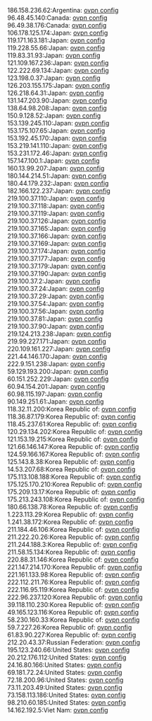 186.158.236.62:Argentina: [ovpn config](vpn/186_158_236_62.ovpn)  
96.48.45.140:Canada: [ovpn config](vpn/96_48_45_140.ovpn)  
96.49.38.176:Canada: [ovpn config](vpn/96_49_38_176.ovpn)  
106.178.125.174:Japan: [ovpn config](vpn/106_178_125_174.ovpn)  
119.171.163.181:Japan: [ovpn config](vpn/119_171_163_181.ovpn)  
119.228.55.66:Japan: [ovpn config](vpn/119_228_55_66.ovpn)  
119.83.31.93:Japan: [ovpn config](vpn/119_83_31_93.ovpn)  
121.109.167.236:Japan: [ovpn config](vpn/121_109_167_236.ovpn)  
122.222.69.134:Japan: [ovpn config](vpn/122_222_69_134.ovpn)  
123.198.0.37:Japan: [ovpn config](vpn/123_198_0_37.ovpn)  
126.203.155.175:Japan: [ovpn config](vpn/126_203_155_175.ovpn)  
126.218.64.31:Japan: [ovpn config](vpn/126_218_64_31.ovpn)  
131.147.203.90:Japan: [ovpn config](vpn/131_147_203_90.ovpn)  
138.64.98.208:Japan: [ovpn config](vpn/138_64_98_208.ovpn)  
150.9.128.52:Japan: [ovpn config](vpn/150_9_128_52.ovpn)  
153.139.245.110:Japan: [ovpn config](vpn/153_139_245_110.ovpn)  
153.175.107.65:Japan: [ovpn config](vpn/153_175_107_65.ovpn)  
153.192.45.170:Japan: [ovpn config](vpn/153_192_45_170.ovpn)  
153.219.141.110:Japan: [ovpn config](vpn/153_219_141_110.ovpn)  
153.231.172.46:Japan: [ovpn config](vpn/153_231_172_46.ovpn)  
157.147.100.1:Japan: [ovpn config](vpn/157_147_100_1.ovpn)  
160.13.99.207:Japan: [ovpn config](vpn/160_13_99_207.ovpn)  
180.144.214.51:Japan: [ovpn config](vpn/180_144_214_51.ovpn)  
180.44.179.232:Japan: [ovpn config](vpn/180_44_179_232.ovpn)  
182.166.122.237:Japan: [ovpn config](vpn/182_166_122_237.ovpn)  
219.100.37.110:Japan: [ovpn config](vpn/219_100_37_110.ovpn)  
219.100.37.118:Japan: [ovpn config](vpn/219_100_37_118.ovpn)  
219.100.37.119:Japan: [ovpn config](vpn/219_100_37_119.ovpn)  
219.100.37.126:Japan: [ovpn config](vpn/219_100_37_126.ovpn)  
219.100.37.165:Japan: [ovpn config](vpn/219_100_37_165.ovpn)  
219.100.37.166:Japan: [ovpn config](vpn/219_100_37_166.ovpn)  
219.100.37.169:Japan: [ovpn config](vpn/219_100_37_169.ovpn)  
219.100.37.174:Japan: [ovpn config](vpn/219_100_37_174.ovpn)  
219.100.37.177:Japan: [ovpn config](vpn/219_100_37_177.ovpn)  
219.100.37.179:Japan: [ovpn config](vpn/219_100_37_179.ovpn)  
219.100.37.190:Japan: [ovpn config](vpn/219_100_37_190.ovpn)  
219.100.37.2:Japan: [ovpn config](vpn/219_100_37_2.ovpn)  
219.100.37.24:Japan: [ovpn config](vpn/219_100_37_24.ovpn)  
219.100.37.29:Japan: [ovpn config](vpn/219_100_37_29.ovpn)  
219.100.37.54:Japan: [ovpn config](vpn/219_100_37_54.ovpn)  
219.100.37.56:Japan: [ovpn config](vpn/219_100_37_56.ovpn)  
219.100.37.81:Japan: [ovpn config](vpn/219_100_37_81.ovpn)  
219.100.37.90:Japan: [ovpn config](vpn/219_100_37_90.ovpn)  
219.124.213.238:Japan: [ovpn config](vpn/219_124_213_238.ovpn)  
219.99.227.171:Japan: [ovpn config](vpn/219_99_227_171.ovpn)  
220.109.161.227:Japan: [ovpn config](vpn/220_109_161_227.ovpn)  
221.44.146.170:Japan: [ovpn config](vpn/221_44_146_170.ovpn)  
222.9.151.238:Japan: [ovpn config](vpn/222_9_151_238.ovpn)  
59.129.193.200:Japan: [ovpn config](vpn/59_129_193_200.ovpn)  
60.151.252.229:Japan: [ovpn config](vpn/60_151_252_229.ovpn)  
60.94.154.201:Japan: [ovpn config](vpn/60_94_154_201.ovpn)  
60.98.115.197:Japan: [ovpn config](vpn/60_98_115_197.ovpn)  
90.149.251.61:Japan: [ovpn config](vpn/90_149_251_61.ovpn)  
118.32.11.200:Korea Republic of: [ovpn config](vpn/118_32_11_200.ovpn)  
118.36.87.179:Korea Republic of: [ovpn config](vpn/118_36_87_179.ovpn)  
118.45.237.61:Korea Republic of: [ovpn config](vpn/118_45_237_61.ovpn)  
120.29.134.202:Korea Republic of: [ovpn config](vpn/120_29_134_202.ovpn)  
121.153.19.215:Korea Republic of: [ovpn config](vpn/121_153_19_215.ovpn)  
121.66.146.147:Korea Republic of: [ovpn config](vpn/121_66_146_147.ovpn)  
124.59.166.167:Korea Republic of: [ovpn config](vpn/124_59_166_167.ovpn)  
125.143.8.38:Korea Republic of: [ovpn config](vpn/125_143_8_38.ovpn)  
14.53.207.68:Korea Republic of: [ovpn config](vpn/14_53_207_68.ovpn)  
175.113.108.188:Korea Republic of: [ovpn config](vpn/175_113_108_188.ovpn)  
175.125.170.210:Korea Republic of: [ovpn config](vpn/175_125_170_210.ovpn)  
175.209.13.17:Korea Republic of: [ovpn config](vpn/175_209_13_17.ovpn)  
175.213.243.108:Korea Republic of: [ovpn config](vpn/175_213_243_108.ovpn)  
180.66.138.78:Korea Republic of: [ovpn config](vpn/180_66_138_78.ovpn)  
1.223.113.29:Korea Republic of: [ovpn config](vpn/1_223_113_29.ovpn)  
1.241.38.172:Korea Republic of: [ovpn config](vpn/1_241_38_172.ovpn)  
211.184.46.106:Korea Republic of: [ovpn config](vpn/211_184_46_106.ovpn)  
211.222.20.26:Korea Republic of: [ovpn config](vpn/211_222_20_26.ovpn)  
211.244.188.3:Korea Republic of: [ovpn config](vpn/211_244_188_3.ovpn)  
211.58.15.134:Korea Republic of: [ovpn config](vpn/211_58_15_134.ovpn)  
220.88.31.146:Korea Republic of: [ovpn config](vpn/220_88_31_146.ovpn)  
221.147.214.170:Korea Republic of: [ovpn config](vpn/221_147_214_170.ovpn)  
221.161.133.98:Korea Republic of: [ovpn config](vpn/221_161_133_98.ovpn)  
222.112.211.76:Korea Republic of: [ovpn config](vpn/222_112_211_76.ovpn)  
222.116.95.119:Korea Republic of: [ovpn config](vpn/222_116_95_119.ovpn)  
222.96.237.120:Korea Republic of: [ovpn config](vpn/222_96_237_120.ovpn)  
39.118.110.230:Korea Republic of: [ovpn config](vpn/39_118_110_230.ovpn)  
49.165.123.116:Korea Republic of: [ovpn config](vpn/49_165_123_116.ovpn)  
58.230.160.33:Korea Republic of: [ovpn config](vpn/58_230_160_33.ovpn)  
59.7.227.26:Korea Republic of: [ovpn config](vpn/59_7_227_26.ovpn)  
61.83.90.227:Korea Republic of: [ovpn config](vpn/61_83_90_227.ovpn)  
212.20.43.37:Russian Federation: [ovpn config](vpn/212_20_43_37.ovpn)  
195.123.240.66:United States: [ovpn config](vpn/195_123_240_66.ovpn)  
20.212.176.112:United States: [ovpn config](vpn/20_212_176_112.ovpn)  
24.16.80.166:United States: [ovpn config](vpn/24_16_80_166.ovpn)  
69.181.72.24:United States: [ovpn config](vpn/69_181_72_24.ovpn)  
72.18.200.96:United States: [ovpn config](vpn/72_18_200_96.ovpn)  
73.11.203.49:United States: [ovpn config](vpn/73_11_203_49.ovpn)  
73.158.113.186:United States: [ovpn config](vpn/73_158_113_186.ovpn)  
98.210.60.185:United States: [ovpn config](vpn/98_210_60_185.ovpn)  
14.162.192.5:Viet Nam: [ovpn config](vpn/14_162_192_5.ovpn)  
